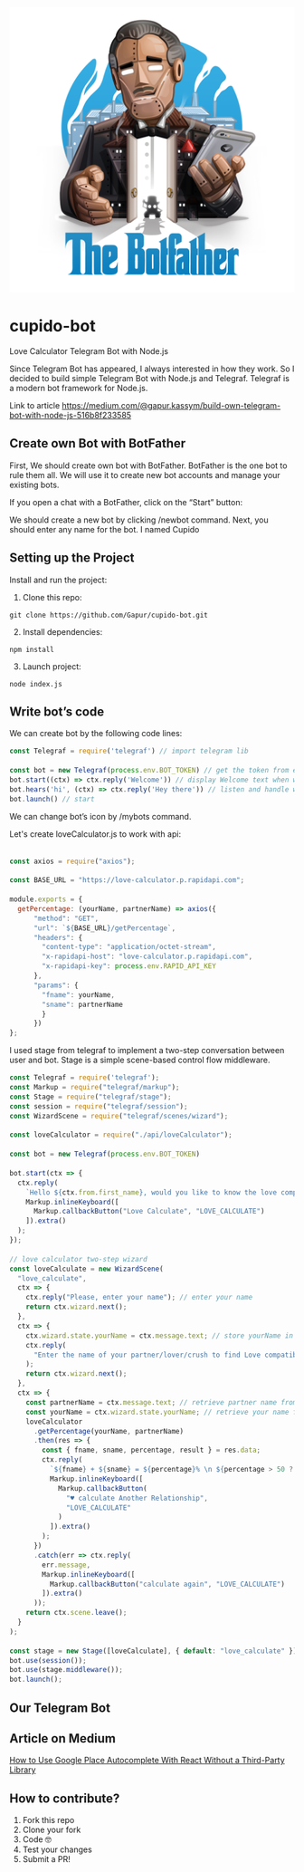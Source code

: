 <p align="center">
  <img width="680"src="https://github.com/Gapur/cupido-bot/blob/master/images/bot-father.png">
</p>

# cupido-bot

Love Calculator Telegram Bot with Node.js

Since Telegram Bot has appeared, I always interested in how they work. So I decided to build simple Telegram Bot with Node.js and Telegraf. Telegraf is a modern bot framework for Node.js.

Link to article https://medium.com/@gapur.kassym/build-own-telegram-bot-with-node-js-516b8f233585


## Create own Bot with BotFather

First, We should create own bot with BotFather. BotFather is the one bot to rule them all. We will use it to create new bot accounts and manage your existing bots.

If you open a chat with a BotFather, click on the “Start” button:

We should create a new bot by clicking /newbot command. Next, you should enter any name for the bot. I named Cupido 

## Setting up the Project

Install and run the project:

1. Clone this repo:
```
git clone https://github.com/Gapur/cupido-bot.git
```

2. Install dependencies:
```
npm install
```

3. Launch project:
```
node index.js
```

## Write bot’s code

We can create bot by the following code lines:
```js
const Telegraf = require('telegraf') // import telegram lib

const bot = new Telegraf(process.env.BOT_TOKEN) // get the token from envirenment variable
bot.start((ctx) => ctx.reply('Welcome')) // display Welcome text when we start bot
bot.hears('hi', (ctx) => ctx.reply('Hey there')) // listen and handle when user type hi text
bot.launch() // start
```

We can change bot’s icon by /mybots command.

Let's create loveCalculator.js to work with api:
```js

const axios = require("axios");

const BASE_URL = "https://love-calculator.p.rapidapi.com";

module.exports = {
  getPercentage: (yourName, partnerName) => axios({
      "method": "GET",
      "url": `${BASE_URL}/getPercentage`,
      "headers": {
        "content-type": "application/octet-stream",
        "x-rapidapi-host": "love-calculator.p.rapidapi.com",
        "x-rapidapi-key": process.env.RAPID_API_KEY
      },
      "params": {
        "fname": yourName,
        "sname": partnerName
        }
      })
};
```

I used stage from telegraf to implement a two-step conversation between user and bot. Stage is a simple scene-based control flow middleware.
```js
const Telegraf = require('telegraf');
const Markup = require("telegraf/markup");
const Stage = require("telegraf/stage");
const session = require("telegraf/session");
const WizardScene = require("telegraf/scenes/wizard");

const loveCalculator = require("./api/loveCalculator");

const bot = new Telegraf(process.env.BOT_TOKEN)

bot.start(ctx => {
  ctx.reply(
    `Hello ${ctx.from.first_name}, would you like to know the love compatibility?`,
    Markup.inlineKeyboard([
      Markup.callbackButton("Love Calculate", "LOVE_CALCULATE")
    ]).extra()
  );
});

// love calculator two-step wizard
const loveCalculate = new WizardScene(
  "love_calculate",
  ctx => {
    ctx.reply("Please, enter your name"); // enter your name
    return ctx.wizard.next();
  },
  ctx => {
    ctx.wizard.state.yourName = ctx.message.text; // store yourName in the state to share data between middlewares
    ctx.reply(
      "Enter the name of your partner/lover/crush to find Love compatibility & chances of successful love relationship."
    );
    return ctx.wizard.next();
  },
  ctx => {
    const partnerName = ctx.message.text; // retrieve partner name from the message which user entered
    const yourName = ctx.wizard.state.yourName; // retrieve your name from state
    loveCalculator
      .getPercentage(yourName, partnerName)
      .then(res => {
        const { fname, sname, percentage, result } = res.data;
        ctx.reply(
          `${fname} + ${sname} = ${percentage}% \n ${percentage > 50 ? '☺️' : '😢'} ${result}`,
          Markup.inlineKeyboard([
            Markup.callbackButton(
              "♥️ calculate Another Relationship",
              "LOVE_CALCULATE"
            )
          ]).extra()
        );
      })
      .catch(err => ctx.reply(
        err.message,
        Markup.inlineKeyboard([
          Markup.callbackButton("calculate again", "LOVE_CALCULATE")
        ]).extra()
      ));
    return ctx.scene.leave();
  }
);

const stage = new Stage([loveCalculate], { default: "love_calculate" }); // Scene registration
bot.use(session());
bot.use(stage.middleware());
bot.launch();
```

## Our Telegram Bot

## Article on Medium

[How to Use Google Place Autocomplete With React Without a Third-Party Library](https://medium.com/better-programming/the-best-practice-with-google-place-autocomplete-api-on-react-939211e8b4ce)

## How to contribute?

1. Fork this repo
2. Clone your fork
3. Code 🤓
4. Test your changes
5. Submit a PR!
